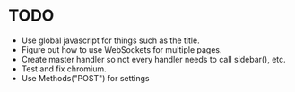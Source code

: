 # TODO

* Use global javascript for things such as the title.
* Figure out how to use WebSockets for multiple pages.
* Create master handler so not every handler needs to call sidebar(), etc.
* Test and fix chromium.
* Use Methods("POST") for settings
